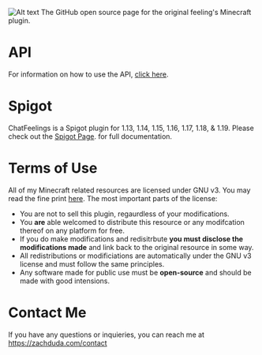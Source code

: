 ![Alt text](Images/chatfeelingsbanner.png?raw=true "ChatFeelings Banner")
The GitHub open source page for the original feeling's Minecraft plugin.

# API
For information on how to use the API, [click here](https://www.spigotmc.org/wiki/chatfeelings-api/).

# Spigot
ChatFeelings is a Spigot plugin for 1.13, 1.14, 1.15, 1.16, 1.17, 1.18, & 1.19. Please check out the [Spigot Page](https://www.spigotmc.org/resources/chatfeelings.12987/). for full documentation.

# Terms of Use
All of my Minecraft related resources are licensed under GNU v3. You may read the fine print [here](https://github.com/zachduda/ChatFeelings/blob/master/LICENSE).
The most important parts of the license:
- You are not to sell this plugin, regaurdless of your modifications.
- You **are** able welcomed to distribute this resource or any modifcation thereof on any platform for free.
- If you do make modifications and redisitrbute **you must disclose the modifications made** and link back to the original resource in some way.
- All redistributions or modificiations are automatically under the GNU v3 license and must follow the same principles.
- Any software made for public use must be **open-source** and should be made with good intensions.

# Contact Me
If you have any questions or inquieries, you can reach me at https://zachduda.com/contact
